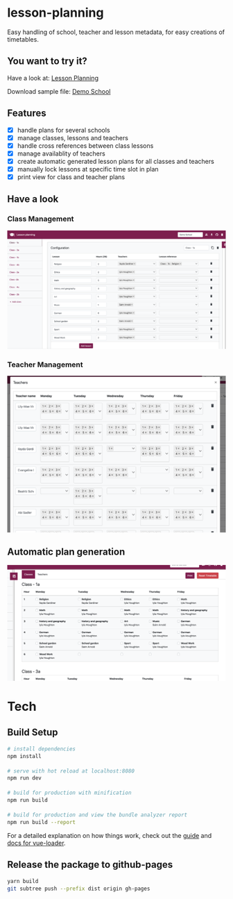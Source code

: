 # lesson-planning

Easy handling of school, teacher and lesson metadata, for easy creations of timetables.

## You want to try it?
Have a look at: [Lesson Planning](https://tschuck.github.io/lesson-planning)

Download sample file: [Demo School](https://raw.githubusercontent.com/Tschuck/lesson-planning/master/docs/DemoSchool.json)

## Features
- [x] handle plans for several schools
- [x] manage classes, lessons and teachers
- [x] handle cross references between class lessons
- [x] manage availablity of teachers
- [x] create automatic generated lesson plans for all classes and teachers
- [x] manually lock lessons at specific time slot in plan
- [x] print view for class and teacher plans

## Have a look
### Class Management
![Class Management](https://raw.githubusercontent.com/Tschuck/lesson-planning/master/docs//img1.png)

### Teacher Management
![Teacher Management](https://raw.githubusercontent.com/Tschuck/lesson-planning/master/docs/img2.png)

## Automatic plan generation
![Automatic plan generation](https://raw.githubusercontent.com/Tschuck/lesson-planning/master/docs/img3.png)

# Tech
## Build Setup

``` bash
# install dependencies
npm install

# serve with hot reload at localhost:8080
npm run dev

# build for production with minification
npm run build

# build for production and view the bundle analyzer report
npm run build --report
```

For a detailed explanation on how things work, check out the [guide](http://vuejs-templates.github.io/webpack/) and [docs for vue-loader](http://vuejs.github.io/vue-loader).

## Release the package to github-pages

```bash
yarn build
git subtree push --prefix dist origin gh-pages
```
